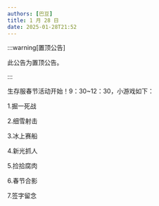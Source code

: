 ```yaml
---
authors: [巴豆]
title: 1 月 28 日
date: 2025-01-28T21:52
---
```


:::warning[置顶公告]

此公告为置顶公告。

:::

生存服春节活动开始！9：30~12：30，小游戏如下：

1.掘一死战

2.细雪射击

3.冰上赛船

4.新光抓人

5.捡拾腐肉

6.春节合影

7.签字留念
